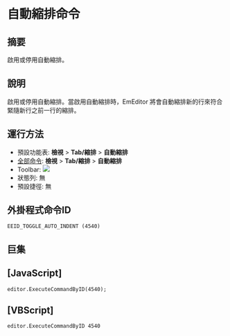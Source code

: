 # 自動縮排命令

## 摘要

啟用或停用自動縮排。

## 說明

啟用或停用自動縮排。當啟用自動縮排時，EmEditor 將會自動縮排新的行來符合緊隨新行之前一行的縮排。

## 運行方法

- 預設功能表: **檢視** \> **Tab/縮排** \> **自動縮排**
- [全部命令](../tools/all_commands): **檢視** \> **Tab/縮排** \> **自動縮排**
- Toolbar:
![](../../images/auto_indent24x16..png)
- 狀態列: 無
- 預設捷徑: 無

## 外掛程式命令ID

```
EEID_TOGGLE_AUTO_INDENT (4540)
```

## 巨集

## \[JavaScript\]

```
editor.ExecuteCommandByID(4540);
```

## \[VBScript\]

```
editor.ExecuteCommandByID 4540
```
